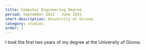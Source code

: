 ```yaml
---
title: Computer Engineering Degree
period: September 2013 - June 2015
short-description: University of Girona
category: studies
order: 1
---
```


I took the first two years of my degree at the University of Girona.
